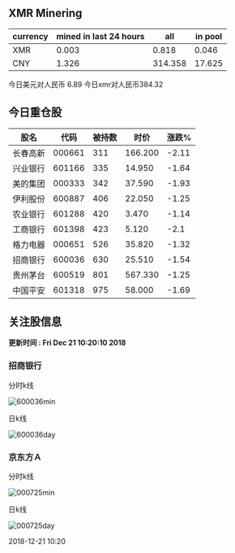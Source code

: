 ## XMR Minering

|currency|mined in last 24 hours|all|in pool|
|---|---|---|---|
|XMR|0.003|0.818|0.046|
|CNY|1.326|314.358|17.625|

今日美元对人民币 6.89	今日xmr对人民币384.32


## 今日重仓股 

|股名|代码|被持数|时价|涨跌%|
|---|---|---|---|---|
|长春高新|000661|311|166.200|-2.11|
|兴业银行|601166|335|14.950|-1.64|
|美的集团|000333|342|37.590|-1.93|
|伊利股份|600887|406|22.050|-1.25|
|农业银行|601288|420|3.470|-1.14|
|工商银行|601398|423|5.120|-2.1|
|格力电器|000651|526|35.820|-1.32|
|招商银行|600036|630|25.510|-1.54|
|贵州茅台|600519|801|567.330|-1.25|
|中国平安|601318|975|58.000|-1.69|

## 关注股信息
**更新时间 : Fri Dec 21 10:20:10 2018**
### 招商银行 
分时k线

![600036min](http://image.sinajs.cn/newchart/min/n/sh600036.gif)

日k线

![600036day](http://image.sinajs.cn/newchart/daily/n/sh600036.gif)

### 京东方Ａ 
分时k线

![000725min](http://image.sinajs.cn/newchart/min/n/sz000725.gif)

日k线

![000725day](http://image.sinajs.cn/newchart/daily/n/sz000725.gif)

2018-12-21 10:20